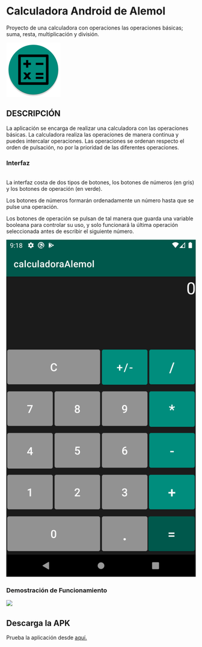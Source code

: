 # Calculadora Android de Alemol #
Proyecto de una calculadora con operaciones las operaciones básicas; suma, resta, multiplicación y división.

<img aling="center" src="./images/iconoRedondo.png"/>


## DESCRIPCIÓN ## 
La aplicación se encarga de realizar una calculadora con las operaciones básicas. La calculadora realiza las operaciones de manera continua y puedes intercalar operaciones. Las operaciones se ordenan respecto el orden de pulsación, no por la prioridad de las diferentes operaciones.

### Interfaz ###
<br/>
La interfaz costa de dos tipos de botones, los botones de números (en gris) y los botones de operación (en verde).

Los botones de números formarán ordenadamente un número hasta que se pulse una operación.

Los botones de operación se pulsan de tal manera que guarda una variable booleana para controlar su uso, y solo funcionará la última operación seleccionada antes de escribir el siguiente número.

<img src="./images/capturasPantalla/capturaInterfaz.png"/>

### Demostración de Funcionamiento ###
<img aling="center" src="./images/capturasPantalla/algo**.gif">


## Descarga la APK ##
Prueba la aplicación desde [aquí.](https://github.com/alemolamg/calculadoraAndroid/blob/master/APK/calcAMG.apk)

 
